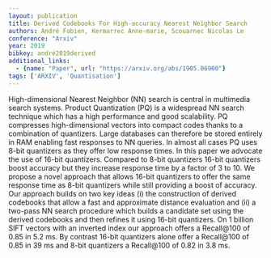 ```yaml
---
layout: publication
title: Derived Codebooks For High-accuracy Nearest Neighbor Search
authors: André Fabien, Kermarrec Anne-marie, Scouarnec Nicolas Le
conference: "Arxiv"
year: 2019
bibkey: andré2019derived
additional_links:
  - {name: "Paper", url: "https://arxiv.org/abs/1905.06900"}
tags: ['ARXIV', 'Quantisation']
---
```

High-dimensional Nearest Neighbor (NN) search is central in multimedia search systems. Product Quantization (PQ) is a widespread NN search technique which has a high performance and good scalability. PQ compresses high-dimensional vectors into compact codes thanks to a combination of quantizers. Large databases can therefore be stored entirely in RAM enabling fast responses to NN queries. In almost all cases PQ uses 8-bit quantizers as they offer low response times. In this paper we advocate the use of 16-bit quantizers. Compared to 8-bit quantizers 16-bit quantizers boost accuracy but they increase response time by a factor of 3 to 10. We propose a novel approach that allows 16-bit quantizers to offer the same response time as 8-bit quantizers while still providing a boost of accuracy. Our approach builds on two key ideas (i) the construction of derived codebooks that allow a fast and approximate distance evaluation and (ii) a two-pass NN search procedure which builds a candidate set using the derived codebooks and then refines it using 16-bit quantizers. On 1 billion SIFT vectors with an inverted index our approach offers a Recall@100 of 0.85 in 5.2 ms. By contrast 16-bit quantizers alone offer a Recall@100 of 0.85 in 39 ms and 8-bit quantizers a Recall@100 of 0.82 in 3.8 ms.
